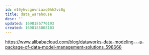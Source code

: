 ```yaml
---
id: e10yhvcgnvniaxq0hh2vi0g
title: data_warehouse
desc: ''
updated: 1698186770193
created: 1698185008103
---
```


https://www.alibabacloud.com/blog/dataworks-data-modeling---a-package-of-data-model-management-solutions_598668
